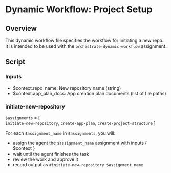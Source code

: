 # Dynamic Workflow: Project Setup

## Overview

This dynamic workflow file specifies the workflow for initiating a new repo. It is intended to be used with the `orchestrate-dynamic-workflow` assignment.

## Script

### Inputs

- $context.repo_name: New repository name (string)
- $context.app_plan_docs: App creation plan documents (list of file paths)

 ### initiate-new-repository

`$assignments` = [  
                    `initiate-new-repository`,
                    `create-app-plan`, 
                    `create-project-structure`
                 ]

For each `$assignment_name` in `$assignments`, you will:
   - assign the agent the `$assignment_name` assignment with inputs { $context }
   - wait until the agent finishes the task
   - review the work and approve it
   - record output as `#initiate-new-repository.$assignment_name`